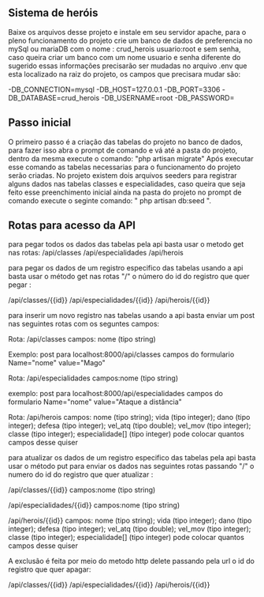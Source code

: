 ## Sistema de heróis 

Baixe os arquivos desse projeto e instale em seu servidor apache, para o pleno funcionamento do projeto crie um banco de dados de preferencia no mySql ou mariaDB com o nome : crud_herois usuario:root e sem senha, caso queira criar um banco com um nome usuario e senha diferente do sugerido essas informações precisarão ser mudadas no arquivo .env que esta localizado na raiz do projeto, os campos que precisara mudar são:

-DB_CONNECTION=mysql
-DB_HOST=127.0.0.1
-DB_PORT=3306
-DB_DATABASE=crud_herois
-DB_USERNAME=root
-DB_PASSWORD=

## Passo inicial

O primeiro passo é a criação das tabelas do projeto no banco de dados, para fazer isso abra o prompt de comando e vá até a pasta do projeto, dentro da mesma execute o comando: "php artisan migrate" Após executar esse comando as tabelas necessarias para o funcionamento do projeto serão criadas. No projeto existem dois arquivos seeders para registrar alguns dados nas tabelas classes e especialidades, caso queira que seja feito esse preenchimento inicial ainda na pasta do projeto no prompt de comando execute o seginte comando: " php artisan db:seed ".

## Rotas para acesso da API

para pegar todos os dados das tabelas pela api basta usar o metodo get nas rotas:
/api/classes
/api/especialidades
/api/herois

para pegar os dados de um registro especifico das tabelas usando a api 
basta usar o método get nas rotas "/" o número do id do registro que quer pegar :

/api/classes/{{id}}
/api/especialidades/{{id}}
/api/herois/{{id}}

para inserir um novo registro nas tabelas usando a api 
basta enviar um post nas seguintes rotas com os seguntes campos:

Rota: /api/classes
campos: nome (tipo string)

Exemplo:
post para localhost:8000/api/classes campos do formulario Name="nome" value="Mago"

Rota: /api/especialidades
campos:nome (tipo string)

exemplo:
post para localhost:8000/api/especialidades campos do formulario Name="nome" value="Ataque a distância"

Rota: /api/herois
campos:
nome (tipo string);
vida (tipo integer);
dano (tipo integer);
defesa (tipo integer);
vel_atq (tipo double);
vel_mov (tipo integer);
classe (tipo integer);
especialidade[] (tipo integer) pode colocar quantos campos desse quiser

para atualizar os dados de um registro especifico das tabelas pela api 
basta usar o método put para enviar os dados nas seguintes rotas passando "/" o numero do id do registro que quer atualizar :

/api/classes/{{id}}
campos:nome (tipo string)

/api/especialidades/{{id}}
campos:nome (tipo string)

/api/herois/{{id}}
campos:
nome (tipo string);
vida (tipo integer);
dano (tipo integer);
defesa (tipo integer);
vel_atq (tipo double);
vel_mov (tipo integer);
classe (tipo integer);
especialidade[] (tipo integer) pode colocar quantos campos desse quiser

A exclusão é feita por meio do metodo http delete passando pela url o id do registro que quer apagar:

/api/classes/{{id}}
/api/especialidades/{{id}}
/api/herois/{{id}}
